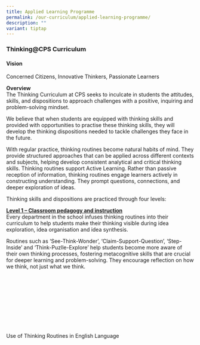 ```yaml
---
title: Applied Learning Programme
permalink: /our-curriculum/applied-learning-programme/
description: ""
variant: tiptap
---
```

<h3>Thinking@CPS Curriculum</h3>
<h4>Vision</h4>
<p>Concerned Citizens, Innovative Thinkers, Passionate Learners</p>
<p><strong>Overview</strong> 
<br>The Thinking Curriculum at CPS seeks to inculcate in students the attitudes,
skills, and dispositions to approach challenges with a positive, inquiring
and problem-solving mindset.</p>
<p>We believe that when students are equipped with thinking skills and provided
with opportunities to practise these thinking skills, they will develop
the thinking dispositions needed to tackle challenges they face in the
future.</p>
<p>With regular practice, thinking routines become natural habits of mind.
They provide structured approaches that can be applied across different
contexts and subjects, helping develop consistent analytical and critical
thinking skills. Thinking routines support Active Learning. Rather than
passive reception of information, thinking routines engage learners actively
in constructing understanding. They prompt questions, connections, and
deeper exploration of ideas.</p>
<p>Thinking skills and dispositions are practiced through four levels:</p>
<p><strong><u>Level 1 – Classroom pedagogy and instruction</u></strong>
<br>Every department in the school infuses thinking routines into their curriculum
to help students make their thinking visible during idea exploration, idea
organisation and idea synthesis.</p>
<p>Routines such as ‘See-Think-Wonder’, ‘Claim-Support-Question’, ‘Step-Inside’
and ‘Think-Puzlle-Explore’ help students become more aware of their own
thinking processes, fostering metacognitive skills that are crucial for
deeper learning and problem-solving. They encourage reflection on how we
think, not just what we think.</p>
<p>&nbsp;</p>
<p>&nbsp;</p>
<p>&nbsp;</p>
<p>&nbsp;</p>
<p>&nbsp;</p>
<p>Use of Thinking Routines in English Language</p>